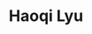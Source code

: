 ---
layout: page
title: Haoqi Lyu
description: Undergraduate Student (Chemistry)<br>Continue his UG at University of Liverpool, UK<br>Email&#58; haoqi.lyu22@student.xjtlu.edu.cn
img: assets/img/haoqi_lyu.jpg
redirect: 
importance: 4
category: Alumni
horizontal: false
---